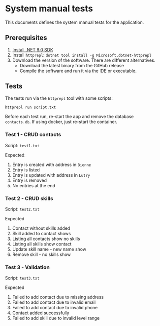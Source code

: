 # System manual tests

This documents defines the system manual tests for the application.

## Prerequisites

1. [Install .NET 8.0 SDK](https://dotnet.microsoft.com/en-us/download/dotnet/8.0)
2. Install `httprepl`: `dotnet tool install -g Microsoft.dotnet-httprepl`
3. Download the version of the software. There are different alternatives.
   - Download the latest binary from the GitHub release
   - Compile the software and run it via the IDE or executable.

## Tests

The tests run via the `httprepl` tool with some scripts:

```bash
httprepl run script.txt
```

Before each test run, re-start the app and remove the database `contacts.db`. If
using docker, just re-start the container.

### Test 1 - CRUD contacts

Script: `test1.txt`

Expected:

1. Entry is created with address in `Bienne`
2. Entry is listed
3. Entry is updated with address in `Lutry`
4. Entry is removed
5. No entries at the end

### Test 2 - CRUD skills

Script: `test2.txt`

Expected

1. Contact without skills added
2. Skill added to contact shows
3. Listing all contacts show no skills
4. Listing all skills show contact
5. Update skill name - new name show
6. Remove skill - no skills show

### Test 3 - Validation

Script: `test3.txt`

Expected

1. Failed to add contact due to missing address
2. Failed to add contact due to invalid email
3. Failed to add contact due to invalid phone
4. Contact added successfully
5. Failed to add skill due to invalid level range
